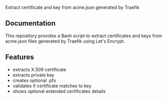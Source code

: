 Extract certificate and key from acme.json generated by Traefik


## Documentation


This repository provides a Bash script to extract certificates and keys from acme.json files generated by Traefik using Let's Encrypt.



## Features
- extracts X.509 certificate
- extracts private key
- creates optional .pfx
- validates if certificate matches to key
- shows optional extended certificates details
